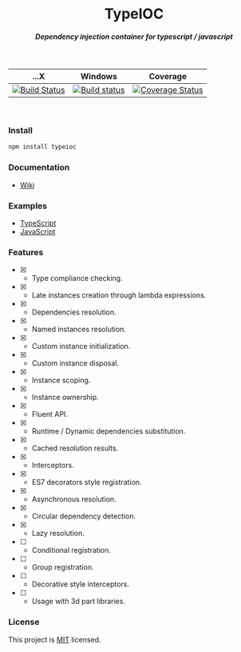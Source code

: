 <h1 align="center">TypeIOC</h1>
<h5 align="center">
Dependency injection container for typescript / javascript
</h5>

<br/>

<div align="center">

...X | Windows | Coverage
---- | --------|---------
[![Build Status](https://travis-ci.org/typeioc/typeioc.svg?branch=master)](https://travis-ci.org/typeioc/typeioc)|[![Build status](https://ci.appveyor.com/api/projects/status/syvw7sg5p9qlg2pd/branch/master?svg=true)](https://ci.appveyor.com/project/maxgherman/typeioc/branch/master)|[![Coverage Status](https://img.shields.io/coveralls/maxgherman/TypeIOC.svg)](https://coveralls.io/r/maxgherman/TypeIOC?branch=master)

</div>

<br/>

### Install

```sh
npm install typeioc
```

### Documentation
- [Wiki](https://github.com/typeioc/typeioc/wiki)

### Examples
- [TypeScript](https://github.com/typeioc/examples-ts)
- [JavaScript](https://github.com/typeioc/examples-js)

### Features

- [x] - Type compliance checking.
- [x] - Late instances creation through lambda expressions.
- [x] - Dependencies resolution.
- [x] - Named instances resolution.
- [x] - Custom instance initialization.
- [x] - Custom instance disposal.
- [x] - Instance scoping.
- [x] - Instance ownership.
- [x] - Fluent API.
- [x] - Runtime / Dynamic dependencies substitution.
- [x] - Cached resolution results.
- [x] - Interceptors.
- [x] - ES7 decorators style registration.
- [x] - Asynchronous resolution.
- [x] - Circular dependency detection.
- [x] - Lazy resolution.
- [ ] - Conditional registration.
- [ ] - Group registration.
- [ ] - Decorative style interceptors.
- [ ] - Usage with 3d part libraries.


### License

This project is [MIT](https://github.com/typeioc/typeioc/blob/master/LICENSE) licensed.
